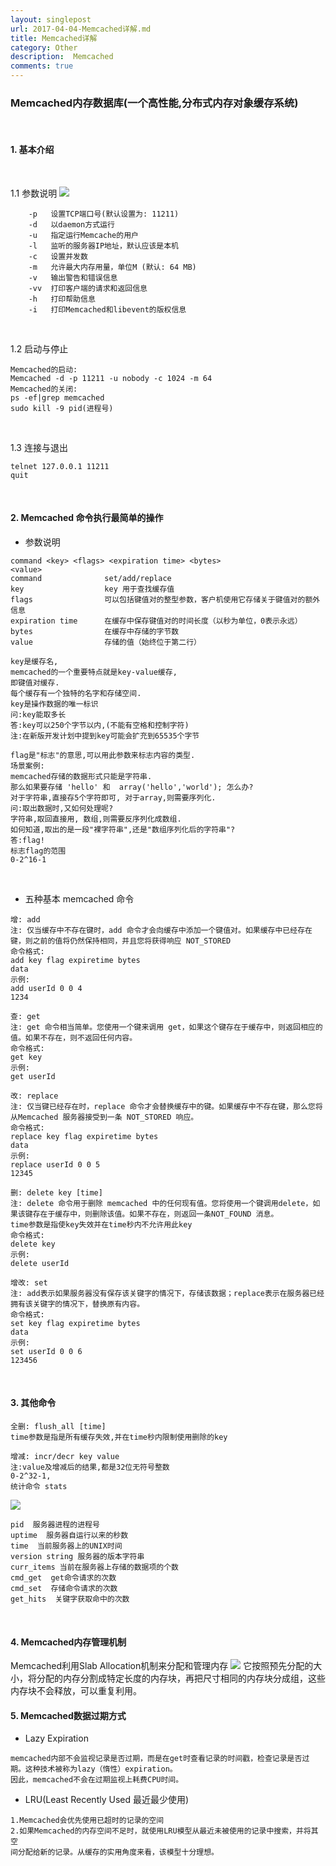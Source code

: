 ```yaml
---
layout: singlepost
url: 2017-04-04-Memcached详解.md
title: Memcached详解
category: Other
description:  Memcached
comments: true
---
```


### Memcached内存数据库(一个高性能,分布式内存对象缓存系统)
<br>

#### 1. 基本介绍 
<br>

1.1 参数说明
<img src="http://p07ywvfks.bkt.clouddn.com/Mem-h-e.png" class="img-responsive img-rounded" />

```
    -p   设置TCP端口号(默认设置为: 11211)
    -d   以daemon方式运行
    -u   指定运行Memcache的用户
    -l   监听的服务器IP地址，默认应该是本机
    -c   设置并发数
    -m   允许最大内存用量，单位M (默认: 64 MB)
    -v   输出警告和错误信息
    -vv  打印客户端的请求和返回信息
    -h   打印帮助信息
    -i   打印Memcached和libevent的版权信息
```
<br>

1.2 启动与停止
```
Memcached的启动:
Memcached -d -p 11211 -u nobody -c 1024 -m 64 
Memcached的关闭:
ps -ef|grep memcached
sudo kill -9 pid(进程号)
```
<br>

1.3 连接与退出
```
telnet 127.0.0.1 11211
quit
```
<br>

#### 2. Memcached 命令执行最简单的操作

* 参数说明
```
command <key> <flags> <expiration time> <bytes>
<value>
command              set/add/replace
key                  key 用于查找缓存值
flags                可以包括键值对的整型参数，客户机使用它存储关于键值对的额外信息
expiration time      在缓存中保存键值对的时间长度（以秒为单位，0表示永远）
bytes                在缓存中存储的字节数
value                存储的值（始终位于第二行）

key是缓存名,
memcached的一个重要特点就是key-value缓存,
即键值对缓存.
每个缓存有一个独特的名字和存储空间.
key是操作数据的唯一标识
问:key能取多长
答:key可以250个字节以内,(不能有空格和控制字符)
注:在新版开发计划中提到key可能会扩充到65535个字节

flag是"标志"的意思,可以用此参数来标志内容的类型.
场景案例:
memcached存储的数据形式只能是字符串.
那么如果要存储 'hello' 和  array('hello','world'); 怎么办?
对于字符串,直接存5个字符即可, 对于array,则需要序列化.
问:取出数据时,又如何处理呢?
字符串,取回直接用, 数组,则需要反序列化成数组.
如何知道,取出的是一段"裸字符串",还是"数组序列化后的字符串"?
答:flag!
标志flag的范围
0-2^16-1
```
<br>

* 五种基本 memcached 命令
```
增: add
注: 仅当缓存中不存在键时，add 命令才会向缓存中添加一个键值对。如果缓存中已经存在键，则之前的值将仍然保持相同，并且您将获得响应 NOT_STORED
命令格式:
add key flag expiretime bytes
data
示例:
add userId 0 0 4
1234

查: get
注: get 命令相当简单。您使用一个键来调用 get，如果这个键存在于缓存中，则返回相应的值。如果不存在，则不返回任何内容。
命令格式:
get key
示例:
get userId

改: replace
注: 仅当键已经存在时，replace 命令才会替换缓存中的键。如果缓存中不存在键，那么您将从Memcached 服务器接受到一条 NOT_STORED 响应。
命令格式:
replace key flag expiretime bytes
data
示例:
replace userId 0 0 5    
12345

删: delete key [time]
注: delete 命令用于删除 memcached 中的任何现有值。您将使用一个键调用delete，如果该键存在于缓存中，则删除该值。如果不存在，则返回一条NOT_FOUND 消息。
time参数是指使key失效并在time秒内不允许用此key
命令格式:
delete key
示例:
delete userId

增改: set
注: add表示如果服务器没有保存该关键字的情况下，存储该数据；replace表示在服务器已经拥有该关键字的情况下，替换原有内容。
命令格式:
set key flag expiretime bytes
data
示例:
set userId 0 0 6
123456
```
<br>

#### 3. 其他命令
```
全删: flush_all [time]
time参数是指是所有缓存失效,并在time秒内限制使用删除的key

增减: incr/decr key value
注:value及增减后的结果,都是32位无符号整数
0-2^32-1,
统计命令 stats
```
<img src="http://p07ywvfks.bkt.clouddn.com/Mem-stats.png" class="img-responsive img-rounded" />

```
pid  服务器进程的进程号
uptime  服务器自运行以来的秒数
time  当前服务器上的UNIX时间
version string 服务器的版本字符串
curr_items 当前在服务器上存储的数据项的个数
cmd_get  get命令请求的次数
cmd_set  存储命令请求的次数
get_hits  关键字获取命中的次数
```
<br>

#### 4. Memcached内存管理机制
Memcached利用Slab Allocation机制来分配和管理内存
<img src="http://p07ywvfks.bkt.clouddn.com/Mem-slab.png" class="img-responsive img-rounded" />
它按照预先分配的大小，将分配的内存分割成特定长度的内存块，再把尺寸相同的内存块分成组，这些内存块不会释放，可以重复利用。
<br>

#### 5. Memcached数据过期方式
* Lazy Expiration
```
memcached内部不会监视记录是否过期，而是在get时查看记录的时间戳，检查记录是否过
期。这种技术被称为lazy（惰性）expiration。
因此，memcached不会在过期监视上耗费CPU时间。
```

* LRU(Least Recently Used 最近最少使用)
```
1.Memcached会优先使用已超时的记录的空间
2.如果Memcached的内存空间不足时，就使用LRU模型从最近未被使用的记录中搜索，并将其空
间分配给新的记录。从缓存的实用角度来看，该模型十分理想。
```

















